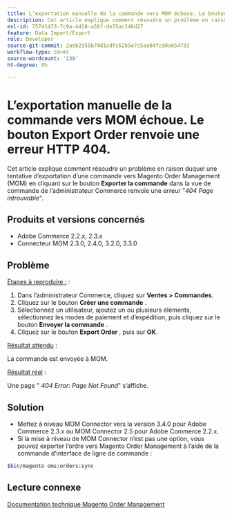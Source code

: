 ```yaml
---
title: L’exportation manuelle de la commande vers MOM échoue. Le bouton Export Order renvoie une erreur HTTP 404.
description: Cet article explique comment résoudre un problème en raison duquel la tentative d’exportation d’une commande vers Magento Order Management (MOM) en cliquant sur le bouton **Exporter la commande** dans la vue de commande de l’administrateur Commerce renvoie une erreur "404 Page introuvable*".
exl-id: 75741473-7c9a-4418-a56f-de75ac246d27
feature: Data Import/Export
role: Developer
source-git-commit: 2aeb2355b74d1cdfc62b5e7c5aa04fcd0a654733
workflow-type: tm+mt
source-wordcount: '239'
ht-degree: 0%

---
```


# L’exportation manuelle de la commande vers MOM échoue. Le bouton Export Order renvoie une erreur HTTP 404.

Cet article explique comment résoudre un problème en raison duquel une tentative d’exportation d’une commande vers Magento Order Management (MOM) en cliquant sur le bouton **Exporter la commande** dans la vue de commande de l’administrateur Commerce renvoie une erreur &quot;*404 Page introuvable*&quot;.

## Produits et versions concernés

* Adobe Commerce 2.2.x, 2.3.x
* Connecteur MOM 2.3.0, 2.4.0, 3.2.0, 3.3.0

## Problème

<u>Étapes à reproduire :</u> :

1. Dans l’administrateur Commerce, cliquez sur **Ventes > Commandes**.
1. Cliquez sur le bouton **Créer une commande** .
1. Sélectionnez un utilisateur, ajoutez un ou plusieurs éléments, sélectionnez les modes de paiement et d’expédition, puis cliquez sur le bouton **Envoyer la commande** .
1. Cliquez sur le bouton **Export Order** , puis sur **OK**.

<u>Résultat attendu</u> :

La commande est envoyée à MOM.

<u>Résultat réel</u> :

Une page &quot; *404 Error: Page Not Found*&quot; s’affiche.

## Solution

* Mettez à niveau MOM Connector vers la version 3.4.0 pour Adobe Commerce 2.3.x ou MOM Connector 2.5 pour Adobe Commerce 2.2.x.
* Si la mise à niveau de MOM Connector n’est pas une option, vous pouvez exporter l’ordre vers Magento Order Management à l’aide de la commande d’interface de ligne de commande :

```bash
$bin/magento oms:orders:sync
```

## Lecture connexe

[Documentation technique Magento Order Management](https://commerce-docs.github.io/oms-documentation-archive/)
